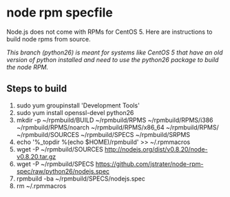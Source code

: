 node rpm specfile
=================
Node.js does not come with RPMs for CentOS 5. Here are instructions to build node rpms from source.

*This branch (python26) is meant for systems like CentOS 5 that have an old version of python installed and need to use the python26 package to build the node RPM.*

Steps to build
--------------------------------------------------------
1. sudo yum groupinstall 'Development Tools'
2. sudo yum install openssl-devel python26
3. mkdir -p ~/rpmbuild/BUILD ~/rpmbuild/RPMS ~/rpmbuild/RPMS/i386 ~/rpmbuild/RPMS/noarch ~/rpmbuild/RPMS/x86_64 ~/rpmbuild/RPMS/ ~/rpmbuild/SOURCES ~/rpmbuild/SPECS ~/rpmbuild/SRPMS
4. echo '%_topdir %(echo $HOME)/rpmbuild' >> ~/.rpmmacros
5. wget -P ~/rpmbuild/SOURCES http://nodejs.org/dist/v0.8.20/node-v0.8.20.tar.gz
6. wget -P ~/rpmbuild/SPECS https://github.com/jstrater/node-rpm-spec/raw/python26/nodejs.spec
7. rpmbuild -ba ~/rpmbuild/SPECS/nodejs.spec
8. rm ~/.rpmmacros
